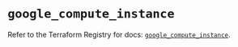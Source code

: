 # `google_compute_instance`

Refer to the Terraform Registry for docs: [`google_compute_instance`](https://registry.terraform.io/providers/hashicorp/google/5.14.0/docs/resources/compute_instance).
